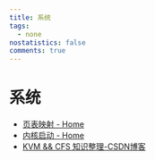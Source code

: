 ```yaml
---
title: 系统
tags:
  - none
nostatistics: false
comments: true
---
```


# 系统

- [页表映射 - Home](https://qiushao-e.github.io/2024/12/23/ptm/)
- [内核启动 - Home](https://qiushao-e.github.io/2024/12/22/KernelBooting/)
- [KVM && CFS 知识整理-CSDN博客](https://blog.csdn.net/2201_76119663/article/details/145163552?fromshare=blogdetail&sharetype=blogdetail&sharerId=145163552&sharerefer=PC&sharesource=2201_76119663&sharefrom=from_link)